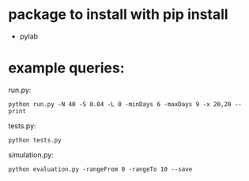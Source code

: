 # package to install with pip install
- pylab

# example queries:

run.py:
```
python run.py -N 40 -S 0.04 -L 0 -minDays 6 -maxDays 9 -x 20,20 --print
```

tests.py:
```
python tests.py
```

simulation.py:
```
python evaluation.py -rangeFrom 0 -rangeTo 10 --save
```